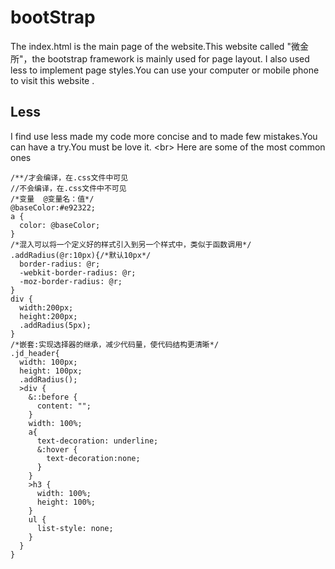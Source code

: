 # bootStrap
The index.html is the main page of the website.This website called "微金所"，the bootstrap framework is mainly used for page layout.
I also used less to implement page styles.You can use your computer or mobile phone to visit this website .
## Less
I find use less made my code more concise and to made few mistakes.You can have a try.You must be love it. \<br>
Here are some of the most common ones
```
/**/才会编译，在.css文件中可见
//不会编译，在.css文件中不可见
/*变量  @变量名：值*/
@baseColor:#e92322;
a {
  color: @baseColor;
}
/*混入可以将一个定义好的样式引入到另一个样式中，类似于函数调用*/
.addRadius(@r:10px){/*默认10px*/
  border-radius: @r;
  -webkit-border-radius: @r;
  -moz-border-radius: @r;
}
div {
  width:200px;
  height:200px;
  .addRadius(5px);
}
/*嵌套:实现选择器的继承，减少代码量，使代码结构更清晰*/
.jd_header{
  width: 100px;
  height: 100px;
  .addRadius();
  >div {
    &::before {
      content: "";
    }
    width: 100%;
    a{
      text-decoration: underline;
      &:hover {
        text-decoration:none;
      }
    }
    >h3 {
      width: 100%;
      height: 100%;
    }
    ul {
      list-style: none;
    }
  }
}
```
